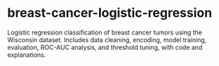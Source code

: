 # breast-cancer-logistic-regression
Logistic regression classification of breast cancer tumors using the Wisconsin dataset. Includes data cleaning, encoding, model training, evaluation, ROC-AUC analysis, and threshold tuning, with code and explanations.
